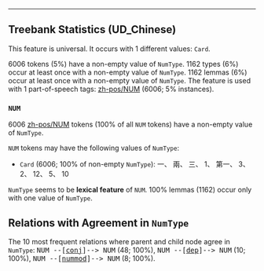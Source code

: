 

--------------------------------------------------------------------------------

## Treebank Statistics (UD_Chinese)

This feature is universal.
It occurs with 1 different values: `Card`.

6006 tokens (5%) have a non-empty value of `NumType`.
1162 types (6%) occur at least once with a non-empty value of `NumType`.
1162 lemmas (6%) occur at least once with a non-empty value of `NumType`.
The feature is used with 1 part-of-speech tags: [zh-pos/NUM]() (6006; 5% instances).

### `NUM`

6006 [zh-pos/NUM]() tokens (100% of all `NUM` tokens) have a non-empty value of `NumType`.

`NUM` tokens may have the following values of `NumType`:

* `Card` (6006; 100% of non-empty `NumType`): 一、 兩、 三、 1、 第一、 3、 2、 12、 5、 10

`NumType` seems to be **lexical feature** of `NUM`. 100% lemmas (1162) occur only with one value of `NumType`.

## Relations with Agreement in `NumType`

The 10 most frequent relations where parent and child node agree in `NumType`:
<tt>NUM --[<a href="../dep/conj.html">conj</a>]--> NUM</tt> (48; 100%),
<tt>NUM --[<a href="../dep/dep.html">dep</a>]--> NUM</tt> (10; 100%),
<tt>NUM --[<a href="../dep/nummod.html">nummod</a>]--> NUM</tt> (8; 100%).

